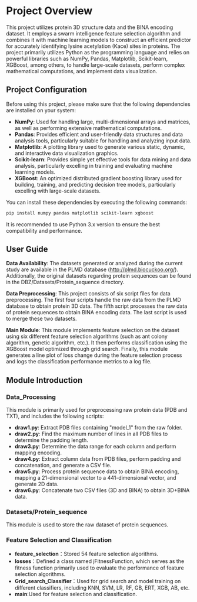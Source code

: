 # Project Overview

This project utilizes protein 3D structure data and the BINA encoding dataset. It employs a swarm intelligence feature selection algorithm and combines it with machine learning models to construct an efficient predictor for accurately identifying lysine acetylation (Kace) sites in proteins. The project primarily utilizes Python as the programming language and relies on powerful libraries such as NumPy, Pandas, Matplotlib, Scikit-learn, XGBoost, among others, to handle large-scale datasets, perform complex mathematical computations, and implement data visualization.

## Project Configuration

Before using this project, please make sure that the following dependencies are installed on your system:

- **NumPy**: Used for handling large, multi-dimensional arrays and matrices, as well as performing extensive mathematical computations.
- **Pandas**: Provides efficient and user-friendly data structures and data analysis tools, particularly suitable for handling and analyzing input data.
- **Matplotlib**: A plotting library used to generate various static, dynamic, and interactive data visualization graphics.
- **Scikit-learn**: Provides simple yet effective tools for data mining and data analysis, particularly excelling in training and evaluating machine learning models.
- **XGBoost**: An optimized distributed gradient boosting library used for building, training, and predicting decision tree models, particularly excelling with large-scale datasets.

You can install these dependencies by executing the following commands:

```bash
pip install numpy pandas matplotlib scikit-learn xgboost

```

It is recommended to use Python 3.x version to ensure the best compatibility and performance.

## User Guide

**Data Availability**: The datasets generated or analyzed during the current study are available in the PLMD database (http://plmd.biocuckoo.org/). Additionally, the original datasets regarding protein sequences can be found in the DBZ/Datasets/Protein_sequence directory.

**Data Preprocessing**: This project consists of six script files for data preprocessing. The first four scripts handle the raw data from the PLMD database to obtain protein 3D data. The fifth script processes the raw data of protein sequences to obtain BINA encoding data. The last script is used to merge these two datasets.

**Main Module**: This module implements feature selection on the dataset using six different feature selection algorithms (such as ant colony algorithm, genetic algorithm, etc.). It then performs classification using the XGBoost model optimized through grid search. Finally, this module generates a line plot of loss change during the feature selection process and logs the classification performance metrics to a log file.

## Module Introduction

### Data_Processing

This module is primarily used for preprocessing raw protein data (PDB and TXT), and includes the following scripts:

- **draw1.py**: Extract PDB files containing "model_1" from the raw folder.
- **draw2.py**: Find the maximum number of lines in all PDB files to determine the padding length.
- **draw3.py**: Determine the data range for each column and perform mapping encoding.
- **draw4.py**: Extract column data from PDB files, perform padding and concatenation, and generate a CSV file.
- **draw5.py**: Process protein sequence data to obtain BINA encoding, mapping a 21-dimensional vector to a 441-dimensional vector, and generate 2D data.
- **draw6.py**: Concatenate two CSV files (3D and BINA) to obtain 3D+BINA data.

### Datasets/Protein_sequence

This module is used to store the raw dataset of protein sequences.

### Feature Selection and Classification

- **feature_selection**：Stored 54 feature selection algorithms.
- **losses**：Defined a class named jFitnessFunction, which serves as the fitness function primarily used to evaluate the performance of feature selection algorithms.
- **Grid_search_Classifier**：Used for grid search and model training on different classifiers, including KNN, SVM, LR, RF, GB, ERT, XGB, AB, etc.
- **main**:Used for feature selection and classification.


